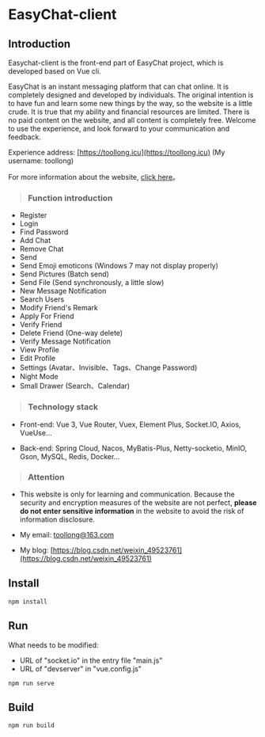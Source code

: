 # EasyChat-client

## Introduction

Easychat-client is the front-end part of EasyChat project, which is developed based on Vue cli.

EasyChat is an instant messaging platform that can chat online. It is completely designed and developed by individuals. The original intention is to have fun and learn some new things by the way, so the website is a little crude. It is true that my ability and financial resources are limited. There is no paid content on the website, and all content is completely free. Welcome to use the experience, and look forward to your communication and feedback.

Experience address: [https://toollong.icu](https://toollong.icu) (My username: toollong)

For more information about the website, [click here](https://toollong.icu/#/about)。

> ###  Function introduction

- Register
- Login
- Find Password
- Add Chat
- Remove Chat
- Send 
- Send Emoji emoticons (Windows 7 may not display properly)
- Send Pictures (Batch send)
- Send File (Send synchronously, a little slow)
- New Message Notification
- Search Users
- Modify Friend's Remark
- Apply For Friend
- Verify Friend
- Delete Friend (One-way delete)
- Verify Message Notification
- View Profile
- Edit Profile
- Settings (Avatar、Invisible、Tags、Change Password)
- Night Mode
- Small Drawer (Search、Calendar)


> ###  Technology stack

- Front-end: Vue 3, Vue Router, Vuex, Element Plus, Socket.IO, Axios, VueUse...

- Back-end: Spring Cloud, Nacos, MyBatis-Plus, Netty-socketio, MinIO, Gson, MySQL, Redis, Docker...

> ### Attention

- This website is only for learning and communication. Because the security and encryption measures of the website are not perfect, **please do not enter sensitive information** in the website to avoid the risk of information disclosure.

- My email: toollong@163.com

- My blog: [https://blog.csdn.net/weixin_49523761](https://blog.csdn.net/weixin_49523761)


## Install

```
npm install
```

## Run

  What needs to be modified:

- URL of "socket.io" in the entry file "main.js"
- URL of "devserver" in "vue.config.js"

```
npm run serve
```

## Build

```
npm run build
```
